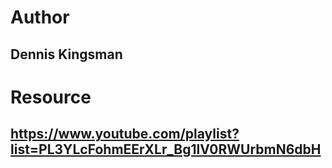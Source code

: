 # Author  
## Dennis Kingsman  
# Resource
## https://www.youtube.com/playlist?list=PL3YLcFohmEErXLr_Bg1lV0RWUrbmN6dbH
